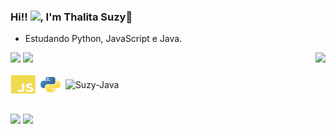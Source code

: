 <!-- Presentation-->
<h3 align="left">Hi!! <img src="https://raw.githubusercontent.com/kaueMarques/kaueMarques/master/hi.gif" height="30px">, I'm Thalita Suzy🪷</h3>

- Estudando Python, JavaScript e Java. 


<!-- GitHub Card -->
<img align="right" height="600m" src="https://raw.githubusercontent.com/gist/thalitaasuzy/ec39a8165e2faf5c78ee738727a37326/raw/9e04fe6b5f39f425fa60a6aae055a02ec7adea3f/githubcard.svg"/>



<!-- ReadMe Stats -->
<div>
 <img height="210cm" src="https://github-readme-stats.vercel.app/api?username=thalitaasuzy&show_icons=true&theme=tokyonight" />
 <img height="105cm" src="https://github-readme-stats.vercel.app/api/top-langs/?username=thalitaasuzy&layout=compact&theme=tokyonight" />
 <!-- <img height="143.5cm" src="https://github-readme-stats.vercel.app/api/pin/?username=thalitaasuzy&repo=github-readme-stats&theme=tokyonight" /> -->
</div>
 
 <!-- Languages Images -->
 <div style="display: inline_block"><br>
  <img align="center" alt="Suzy-Js" height="30" width="40" src="https://raw.githubusercontent.com/devicons/devicon/master/icons/javascript/javascript-plain.svg" />
  <img align="center" alt="Suzy-Python" height="30" width="40" src="https://raw.githubusercontent.com/devicons/devicon/master/icons/python/python-original.svg" />
  <img align="center" alt="Suzy-Java" height="30" width="40" src="https://cdn.jsdelivr.net/gh/devicons/devicon/icons/java/java-original.svg" />    
 <!-- <img align="right" alt="Suzy-pic" height="150" style="border-radius:50px;" src="https://i.pinimg.com/564x/4c/34/a5/4c34a5e3ea14422f31255e1e61d172c1.jpg"> -->
</div>
 
 ##
<!-- Trophy Code -->
<div> 
 <img align="center" height="90cm" src=https://github-profile-trophy.vercel.app/?username=thalitaasuzy&title=Commits&theme=tokyonight />
 <img align="center" height="90cm" src=https://github-profile-trophy.vercel.app/?username=thalitaasuzy&title=Repo&theme=tokyonight />
</div>
 





<!--
**thalitaasuzy/thalitaasuzy** is a ✨ _special_ ✨ repository because its `README.md` (this file) appears on your GitHub profile.

